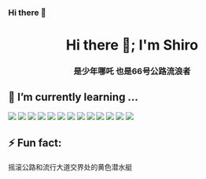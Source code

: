 ### Hi there 👋

<!--
**xiamuzhen/xiamuzhen** is a ✨ _special_ ✨ repository because its `README.md` (this file) appears on your GitHub profile.

Here are some ideas to get you started:

- 🔭 I’m currently working on ...
- 🌱 I’m currently learning ...
- 👯 I’m looking to collaborate on ...
- 🤔 I’m looking for help with ...
- 💬 Ask me about ...
- 📫 How to reach me: ...
- 😄 Pronouns: ...
- ⚡ Fun fact: ...
-->

<h1 align="center">Hi there 👋; I'm Shiro</h1>
<h3 align="center">是少年哪吒 也是66号公路流浪者</h3>



## 🌱 I’m currently learning ...
![](https://img.shields.io/badge/Code-C-informational?style=flat&logo=c)
![](https://img.shields.io/badge/Code-C++-informational?style=flat&logo=cplusplus)
![](https://img.shields.io/badge/Code-Java-informational?style=flat&logo=openjdk)
![](https://img.shields.io/badge/Code-JavaScript-informational?style=flat&logo=javascript)
![](https://img.shields.io/badge/Env-Node.js-informational?style=flat&logo=nodedotjs)
![](https://img.shields.io/badge/Env-Tomcat-informational?style=flat&logo=apachetomcat)
![](https://img.shields.io/badge/DB-MySQL-informational?style=flat&logo=mysql)
![](https://img.shields.io/badge/DB-Redis-informational?style=flat&logo=redis)
![](https://img.shields.io/badge/Framework-Vue.js-informational?style=flat&logo=vuedotjs)
![](https://img.shields.io/badge/Framework-Spring-informational?style=flat&logo=spring)
![](https://img.shields.io/badge/OS-Ubuntu-informational?style=flat&logo=ubuntu)
![](https://img.shields.io/badge/Tool-Docker-informational?style=flat&logo=docker)
![](https://img.shields.io/badge/Tool-Kubernetes-informational?style=flat&logo=kubernetes)



## ⚡ Fun fact:
摇滚公路和流行大道交界处的黄色潜水艇
